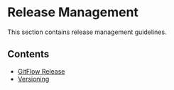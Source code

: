 # Release Management

This section contains release management guidelines.

## Contents
* [GitFlow Release](gitflow-release.md)
* [Versioning](versioning.md)